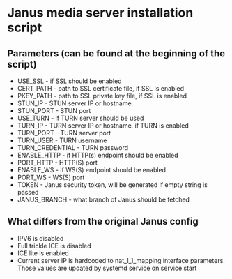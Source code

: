 # Janus media server installation script

## Parameters (can be found at the beginning of the script)
* USE_SSL - if SSL should be enabled
* CERT_PATH - path to SSL certificate file, if SSL is enabled 
* PKEY_PATH - path to SSL private key file, if SSL is enabled
* STUN_IP - STUN server IP or hostname
* STUN_PORT - STUN port
* USE_TURN - if TURN server should be used
* TURN_IP - TURN server IP or hostname, if TURN is enabled
* TURN_PORT - TURN server port
* TURN_USER - TURN username
* TURN_CREDENTIAL - TURN password
* ENABLE_HTTP - if HTTP(s) endpoint should be enabled
* PORT_HTTP - HTTP(S) port
* ENABLE_WS - if WS(S) endpoint should be enabled
* PORT_WS - WS(S) port
* TOKEN - Janus security token, will be generated if empty string is passed
* JANUS_BRANCH - what branch of Janus should be fetched

## What differs from the original Janus config
* IPV6 is disabled
* Full trickle ICE is disabled
* ICE lite is enabled
* Current server IP is hardcoded to nat_1_1_mapping interface parameters. Those values are updated by systemd service on service start